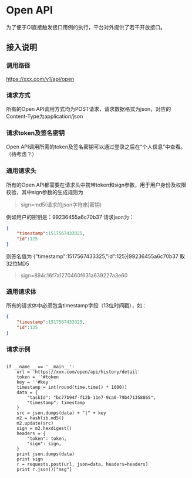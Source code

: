 # Open API
为了便于CI直接触发接口用例的执行，平台对外提供了若干开放接口。
## 接入说明
### 调用路径
https://xxx.com/v1/api/open

### 请求方式
所有的Open API调用方式均为POST请求，请求数据格式为json，对应的Content-Type为application/json

### 请求token及签名密钥
Open API调用所需的token及签名密钥可以通过登录之后在“个人信息”中查看。（待考虑？）

### 通用请求头
所有的Open API都需要在请求头中携带token和sign参数，用于用户身份及权限校验，其中sign参数的生成规则为
> sign=md5(请求的json字符串|密钥)

例如用户的密钥是：99236455a6c70b37 请求json为：
```json
{
    "timestamp":1517567433325,
    "id":125
}
```
则签名值为 {"timestamp":1517567433325,"id":125}|99236455a6c70b37 取32位MD5
> sign=894c16f7a1270460f631a639227a3e60

### 通用请求体
所有的请求体中必须包含timestamp字段（13位时间戳），如：
```json
{
    "timestamp":1517567433325,
    "id":125
}
```
### 请求示例
```

if __name__ == '__main__':
    url = 'https://xxx.com/open/api/history/detail'
    token = ''#token
    key = ''#key
    timestamp = int(round(time.time() * 1000))
    data = {
        "taskId": "bc77b94f-f12b-11e7-9ca0-79b471358865",
        "timestamp": timestamp
    }
    src = json.dumps(data) + "|" + key
    m2 = hashlib.md5()
    m2.update(src)
    sign = m2.hexdigest()
    headers = {
        "token": token,
        "sign": sign,
    }
    print json.dumps(data)
    print sign
    r = requests.post(url, json=data, headers=headers)
    print r.json()["msg"]
```